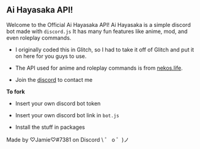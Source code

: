 ## Ai Hayasaka API!

Welcome to the Official Ai Hayasaka API!
Ai Hayasaka is a simple discord bot made with `discord.js` It has many fun features like anime, mod, and even roleplay commands.


- I originally coded this in Glitch, so I had to take it off of Glitch and put it on here for you guys to use.

- The API used for anime and roleplay commands is from [nekos.life](https://nekos.life).

- Join the [discord](https://discord.gg/VgqsyBE) to contact me


**To fork**

- Insert your own discord bot token

- Insert your own discord bot link in `bot.js`

- Install the stuff in packages

Made by ♡Jamie♡#7381 on Discord
\ ゜ o ゜)ノ
